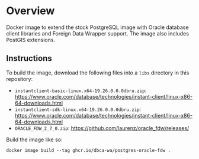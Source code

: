 # Overview

Docker image to extend the stock PostgreSQL image with Oracle database client
libraries and Foreign Data Wrapper support. The image also includes PostGIS
extensions.

## Instructions

To build the image, download the following files into a `libs` directory in this
repository:

- `instantclient-basic-linux.x64-19.26.0.0.0dbru.zip`: <https://www.oracle.com/database/technologies/instant-client/linux-x86-64-downloads.html>
- `instantclient-sdk-linux.x64-19.26.0.0.0dbru.zip`: <https://www.oracle.com/database/technologies/instant-client/linux-x86-64-downloads.html>
- `ORACLE_FDW_2_7_0.zip`: <https://github.com/laurenz/oracle_fdw/releases/>

Build the image like so:

```console
docker image build --tag ghcr.io/dbca-wa/postgres-oracle-fdw .
```
